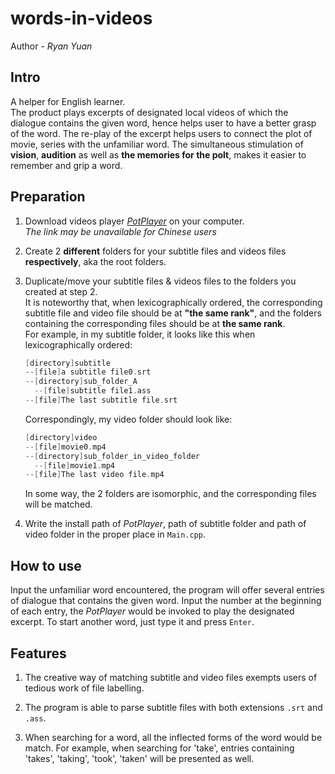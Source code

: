 # words-in-videos

Author - *Ryan Yuan*

## Intro

A helper for English learner.  
The product plays excerpts of designated local videos of which the dialogue contains the given word, hence helps user to have a better grasp of the word.  The re-play of the excerpt helps users to connect the plot of movie, series with the unfamiliar word.  The simultaneous stimulation of **vision**, **audition** as well as **the memories for the polt**, makes it easier to remember and grip a word.  

## Preparation

1. Download videos player *[PotPlayer](http://potplayer.daum.net/?lang=zh_CN)* on your computer.  
  *The link may be unavailable for Chinese users*
2. Create 2 **different** folders for your subtitle files and videos files **respectively**, aka the root folders.  
3. Duplicate/move your subtitle files & videos files to the folders you created at step 2.  
   It is noteworthy that, when lexicographically ordered, the corresponding subtitle file and video file should be at **"the same rank"**, and the folders containing the corresponding files should be at **the same rank**.  
   For example, in my subtitle folder, it looks like this when lexicographically ordered:  
  
   ```c
   [directory]subtitle
   --[file]a subtitle file0.srt
   --[directory]sub_folder_A
     --[file]subtitle file1.ass
   --[file]The last subtitle file.srt
   ```
  
   Correspondingly, my video folder should look like:  
  
   ```c
   [directory]video
   --[file]movie0.mp4
   --[directory]sub_folder_in_video_folder
     --[file]movie1.mp4
   --[file]The last video file.mp4
   ```

   In some way, the 2 folders are isomorphic, and the corresponding files will be matched.  

4. Write the install path of *PotPlayer*, path of subtitle folder and path of video folder in the proper place in `Main.cpp`.  

## How to use

Input the unfamiliar word encountered, the program will offer several entries of dialogue that contains the given word.  Input the number at the beginning of each entry, the *PotPlayer* would be invoked to play the designated excerpt.  To start another word, just type it and press `Enter`.  

## Features

1. The creative way of matching subtitle and video files exempts users of tedious work of file labelling.  

2. The program is able to parse subtitle files with both extensions `.srt` and `.ass`.  

3. When searching for a word,  all the inflected forms of the word would be match.  For example, when searching for 'take', entries containing 'takes', 'taking', 'took', 'taken' will be presented as well.  
